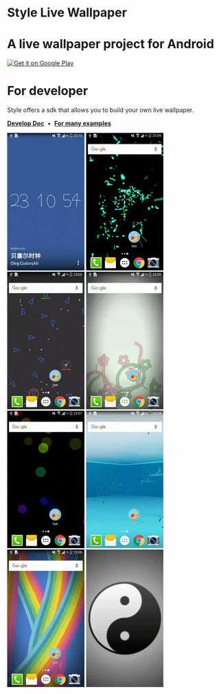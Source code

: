 # Style Live Wallpaper

A live wallpaper project for Android
====================
<a href="https://play.google.com/store/apps/details?id=com.kinglloy.album" target="_blank">
<img src="https://play.google.com/intl/en_us/badges/images/generic/en-play-badge.png" alt="Get it on Google Play" height="90"/></a>

For developer
=========

Style offers a sdk that allows you to build your own live wallpaper.

**[Develop Doc](https://github.com/jinkg/style-develop-sdk)**&nbsp;&nbsp;•&nbsp;&nbsp;**[For many examples](https://github.com/jinkg/style-sdk)**

![bezier](https://github.com/jinkg/Screenshots/blob/master/Style/bezier.gif)
![boids](https://github.com/jinkg/Screenshots/blob/master/Style/boids.gif)
![botz](https://github.com/jinkg/Screenshots/blob/master/Style/botz.gif)
![flower](https://github.com/jinkg/Screenshots/blob/master/Style/flower.gif)
![rainbow](https://github.com/jinkg/Screenshots/blob/master/Style/rainbow.gif)
![shark](https://github.com/jinkg/Screenshots/blob/master/Style/shark.gif)
![stride](https://github.com/jinkg/Screenshots/blob/master/Style/stride.gif)
![yinyang](https://github.com/jinkg/Screenshots/blob/master/Style/yinyang.gif)
